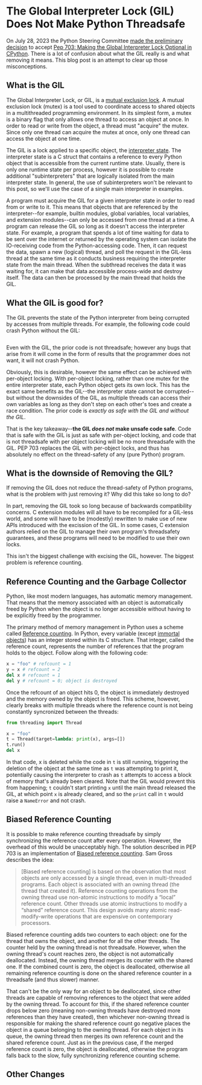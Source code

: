 # The Global Interpreter Lock (GIL) Does Not Make Python Threadsafe

On July 28, 2023 the Python Steering Committee [made the preliminary decision](https://discuss.python.org/t/a-steering-council-notice-about-pep-703-making-the-global-interpreter-lock-optional-in-cpython/30474)
to accept [Pep 703: Making the Global Interpreter Lock Optional in CPython](https://peps.python.org/pep-0703/). There is a lot of confusion about what the GIL really is and what removing it means.
This blog post is an attempt to clear up those misconceptions.

## What is the GIL

The Global Interpreter Lock, or GIL, is a [mutual exclusion lock](https://en.wikipedia.org/wiki/Lock_(computer_science)). A mutual exclusion lock (mutex) is a tool used to coordinate access to
shared objects in a multithreaded programming environment. In its simplest form, a mutex is a binary flag that only allows one thread to access an object at once. In order to read or write 
from the object, a thread must "acquire" the mutex. Since only one thread can acquire the mutex at once, only one thread can access the object at one time.

The GIL is a lock applied to a specific object, the [interpreter state](https://docs.python.org/3/c-api/init.html#c.PyInterpreterState). 
The interpreter state is a C struct that contains a reference to every Python object that is accessible from the current runtime state. Usually, there is only one runtime state per process,
however it is possible to create additional "subinterpreters" that are logically isolated from the main interpreter state. In general, the use of subinterpreters won't be relevant to this post,
so we'll use the case of a single main interpreter in examples.

A program must acquire the GIL for a given interpreter state in order to read from or write to it. This means that objects that are referenced by the interpreter--for example, builtin modules,
global variables, local variables, and extension modules--can only be accessed from one thread at a time. A program can release the GIL so long as it doesn't access the interpreter state.
For example, a program that spends a lot of time waiting for data to be sent over the internet or returned by the operating system can isolate the IO-receiving code from the Python-accessing code.
Then, it can request the data, spawn a new (logical) thread, and poll the request in the GIL-less thread at the same time as it conducts business requiring the interpreter state from the main thread.
When the subthread receives the data it was waiting for, it can make that data accessible process-wide and destroy itself. The data can then be processed by the main thread that holds the GIL.

## What the GIL is good for?
The GIL prevents the state of the Python interpreter from being corrupted by accesses from multiple threads. For example, the following code could crash Python without the GIL:
```python
```
Even with the GIL, the prior code is not threadsafe; however any bugs that arise from it will come in the form of results that the programmer does not want, it will not crash Python. 

Obviously, this is desirable, however the same effect can be achieved with per-object locking. With per-object locking, rather than one mutex for the entire interpreter state, each Python object
gets its own lock. This has the exact same benefits as the GIL--the interpreter state cannot be corrupted--but without the downsides of the GIL, as multiple threads can access their own variables
as long as they don't step on each other's toes and create a race condition. The prior code is *exactly as safe with the GIL and without the GIL*. 

That is the key takeaway--**the GIL *does not*
make unsafe code safe**. Code that is safe with the GIL is just as safe with per-object locking, and code that is not threadsafe with per object locking will be no more threadsafe with the GIL.
PEP 703 replaces the GIL with per-object locks, and thus has absolutely no effect on the thread-safety of any (pure Python) program.

## What is the downside of Removing the GIL?
If removing the GIL does not reduce the thread-safety of Python programs, what is the problem with just removing it? Why did this take so long to do?

In part, removing the GIL took so long because of backwards compatibility concerns. C extension modules will all have to be recompiled for a GIL-less world, and some will have to be
(modestly) rewritten to make use of new APIs introduced with the excission of the GIL. In some cases, C extension authors relied on the GIL to manage their own program's threadsafety
guarantees, and these programs will need to be modified to use their own locks.

This isn't the biggest challenge with excising the GIL, however. The biggest problem is reference counting.

## Reference Counting and the Garbage Collector
Python, like most modern languages, has automatic memory management. That means that the memory associated with an object is automatically freed by
Python when the object is no longer accessible without having to be explicitly freed by the programmer. 

The primary method of memory management in Python uses a scheme called [Reference counting](https://en.wikipedia.org/wiki/Reference_counting).
In Python, every variable (except [immortal objects](https://peps.python.org/pep-0683/)) has an integer
stored within its C structure. That integer, called the reference count, represents the number of references that the program holds to the object.
Follow along with the following code:

```python
x = "foo" # refcount = 1
y = x # refcount = 2
del x # refcount = 1
del y # refcount = 0; object is destroyed
```
Once the refcount of an object hits 0, the object is immediately destroyed and the memory owned by the object is freed.
This scheme, however, clearly breaks with multiple threads where the reference count is not being constantly syncronized between the threads:

```python
from threading import Thread

x = "foo"
t = Thread(target=lambda: print(x), args=[])
t.run()
del x
```
In that code, x is deleted while the code in `t` is still running, triggering the deletion of the object at the same time as `t` was attempting
to print it, potentially causing the interpreter to crash as `t` attempts to access a block of memory that's already been cleared. Note that
the GIL would prevent this from happening; `t` couldn't start printing `x` until the main thread released the GIL, at which point `x` is already
cleared, and so the `print` call in `t` would raise a `NameError` and not crash.

## Biased Reference Counting
It is possible to make reference counting threadsafe by simply synchronizing the reference count after every operation. However, the overhead of
this would be unacceptably high. The solution described in PEP 703 is an implementation of [Biased reference counting](https://dl.acm.org/doi/abs/10.1145/3243176.3243195). Sam Gross describes the idea:

> [Biased reference counting] is based on the observation that most objects are only accessed by a single thread, even in multi-threaded programs. Each
> object is associated with an owning thread (the thread that created it). Reference counting operations from the owning thread use non-atomic
> instructions to modify a “local” reference count. Other threads use atomic instructions to modify a “shared” reference count. This design avoids many
> atomic read-modify-write operations that are expensive on contemporary processors.

Biased reference counting adds two counters to each object: one for the thread that owns the object, and another for all the other threads. The counter
held by the owning thread is not threadsafe. However, when the owning thread's count reaches zero, the object is not automatically deallocated. Instead,
the owning thread merges its counter with the shared one. If the combined count is zero, the object is deallocated, otherwise all remaining reference
counting is done on the shared reference counter in a threadsafe (and thus slower) manner. 

That can't be the only way for an object to be deallocated, since other threads are capable of removing references to the object that were added by
the owning thread. To account for this, if the shared reference counter drops below zero (meaning non-owning threads have destroyed more references than
they have created), then whichever non-owning thread is responsible for making the shared reference count go negative places the object in a queue 
belonging to the owning thread. For each object in its queue, the owning thread then merges its own reference count and the shared reference count.
Just as in the previous case, if the merged reference count is zero, the object is deallocated, otherwise the program falls back to the slow,
fully synchronizing reference counting scheme.

## Other Changes
